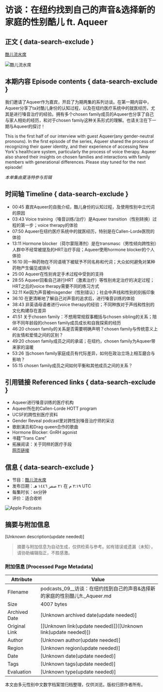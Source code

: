 # 访谈：在纽约找到自己的声音&选择新的家庭的性别酷儿 ft. Aqueer

## 正文 { data-search-exclude }


[酷儿流水席](https://podcasts.apple.com/us/podcast/%E9%85%B7%E5%84%BF%E6%B5%81%E6%B0%B4%E5%B8%AD/id1725512952?l=ar)

![酷儿流水席](/assets/artwork/1x1.gif)

## 本期内容 Episode contents { data-search-exclude }

我们邀请了Aqueer作为嘉宾，开启了为期两集的系列访谈。在第一期内容中，Aqueer分享了ta对酷儿身份的认知过程，以及在纽约医疗系统中的就医经历，尤其是进行嗓音治疗的经验。拥有多个chosen family成员的Aqueer也分享了自己与家人相处的经历，和对于chosen family这种关系形式的理解。也请关注在下一期与Aqueer的探讨！

This is the first half of our interview with guest Aqueer(any gender-neutral pronouns). In the first episode of the series, Aqueer shared the process of recognizing their queer identity, and their experience of accessing New York's healthcare system, particularly the process of voice therapy. Aqueer also shared their insights on chosen families and interactions with family members with generational differences. Please stay tuned for the next episode!

_本单集由夏洛特参与剪辑_

## 时间轴 Timeline { data-search-exclude }

- 00:45 嘉宾Aqueer的自我介绍，酷儿身份的认知过程，及使用性别中立代词的原因
- 03:43 Voice training（嗓音训练/治疗）是Aqueer transition（性别转换）过程的第一步；voice therapy的体验
- 07:50 Aqueer在纽约医疗系统中的就医经历，特别是在Callen-Lorde医院的体验
- 13:11 Hormone blocker（荷尔蒙阻滞剂）是在transmasc（男性倾向跨性别）人群中不经常被提及的HRT治疗手段；Aqueer使用hormone blocker的个人体验
- 16:10 同一种药物在不同语境下被赋予不同名称和代词；大众如何避免对某种药物产生偏见或排斥
- 25:00 Aqueer在性别肯定手术过程中受到的支持
- 28:55 Aqueer回看自己进行HRT（激素治疗）等性别肯定治疗的决定过程；HRT之后的voice therapy需要不同的练习方式
- 32:11 Kei因为声音被misgender（性别错认）；社会中声线和性别的刻板印象
- 36:10 在更清晰地了解自己对声音的追求后，进行嗓音训练的体验
- 38:43 非英语母语者进行voice therapy的经验；不同种族对于声线和性别的文化构建存在差异
- 41:51 关于chosen family：不想用常规叙事概括与chosen sibling的关系；陪伴不同年龄段的chosen family成员成长和自我探索的经历
- 46:20 chosen family的关系是否需要明确声明？chosen family与传统意义上的友情和爱情之间的区别？
- 49:20 chosen family成员之间的承诺；在纽约，chosen family为Aqueer带来家的温暖
- 53:26 当chosen family家庭成员有代际差异，如何在政治立场上相互磨合与影响？
- 55:15 chosen family成员之间如何平衡和其他成员之间的关系？

## 引用链接 Referenced links { data-search-exclude }

- Aqueer进行嗓音训练的医疗机构
- Aqueer所在的Callen-Lorde HOTT program
- UCSF的跨性别医疗资料
- Gender Reveal podcast里对跨性别嗓音治疗师的采访
- 歌剧演员和Drag queen合作的歌曲
- Hormone Blocker: GnRH agonist
- 书籍”Trans Care”
- 拓展阅读：关于同样的医疗手段  
  [网页链接](https://pod.50w.us/i/09-or-and-ft-aquee-EArQzauNxVt/)

## 信息 { data-search-exclude }

- 节目：[酷儿流水席](https://podcasts.apple.com/us/podcast/%E9%85%B7%E5%84%BF%E6%B5%81%E6%B0%B4%E5%B8%AD/id1725512952?l=ar)
- 发布日期：٢١ صفر ١٤٤٦ هـ 在 ٢:١٩ م UTC
- 每集时长：٥٨分钟
- 评价：适合收听

![Apple Podcasts](/assets/app-icons/podcasts-icon_512.png)
<!-- tcd_original_link https://podcasts.apple.com/us/podcast/09-%E8%AE%BF%E8%B0%88-%E5%9C%A8%E7%BA%BD%E7%BA%A6%E6%89%BE%E5%88%B0%E8%87%AA%E5%B7%B1%E7%9A%84%E5%A3%B0%E9%9F%B3-%E9%80%89%E6%8B%A9%E6%96%B0%E7%9A%84%E5%AE%B6%E5%BA%AD%E7%9A%84%E6%80%A7%E5%88%AB%E9%85%B7%E5%84%BF-ft-aqueer/id1725512952?i=1000666542607&l=ar -->


## 摘要与附加信息

<!-- tcd_abstract -->
[Unknown description(update needed)]
<!-- tcd_abstract_end -->

> 摘要与附加信息为自动生成，仅供检索与参考。如有错误或遗漏（未知），请协助编辑指正，不胜感激。

### 附加信息 [Processed Page Metadata]

| Attribute       | Value                                  |
|-----------------|----------------------------------------|
| Filename        | podcasts_09__访谈：在纽约找到自己的声音&选择新的家庭的性别酷儿ft._Aqueer.md                             |
| Size            | 4007 bytes                           |
| Archived Date   | [Unknown archived date(update needed)]                             |
| Original Link   | [[Unknown link(update needed)]]([Unknown link(update needed)])                       |
| Author          | [Unknown author(update needed)]                               |
| Region          | [Unknown region(update needed)]                               |
| Date            | [Unknown date(update needed)]                                 |
| Tags            | [Unknown tags(update needed)]                                 |
| Evaluation            | [Unknown type(update needed)]                                 |
<!-- tcd_table_end -->

本文由多元性别中文数字档案馆归档整理，仅供浏览。版权归原作者所有。
